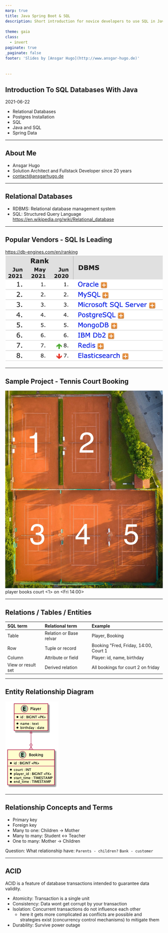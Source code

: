```yaml
---
marp: true
title: Java Spring Boot & SQL
description: Short introduction for novice developers to use SQL in Java

theme: gaia
class:
  - invert
paginate: true
_paginate: false
footer: 'Slides by [Ansgar Hugo](http://www.ansgar-hugo.de)'


---
```

## Introduction To SQL Databases With Java
2021-06-22

- Relational Databases
- Postgres Installation
- SQL
- Java and SQL
- Spring Data

---
## About Me
- Ansgar Hugo
- Solution Architect and Fullstack Developer since 20 years
- contact@ansgarhugo.de

---
## Relational Databases
- RDBMS: Relational database management system
- SQL: Structured Query Language
  https://en.wikipedia.org/wiki/Relational_database
---
## Popular Vendors - SQL Is Leading

https://db-engines.com/en/ranking
![h:400px](img/top_vendors.png "Popular DBMS")

---
## Sample Project - Tennis Court Booking
![h:450px](img/courts.jpg "Tennis Courts") player <Peter> books court <1> on <Fri 14:00>

---
## Relations / Tables / Entities

| SQL term           | Relational term          | Example                                             |
| :-------------     | :-------------           | :-----                                              |
| Table              | Relation or Base relvar  | Player, Booking                                     |
| Row                | Tuple or record          | Booking "Fred, Friday, 14:00, Court 1               |
| Column             | Attribute or field       | Player: id, name, birthday                          |
| View or result set | Derived relation         | All bookings for court 2 on friday                  |

---
## Entity Relationship Diagram
![h:400px](img/er_diagram.png "Entity Relationship Diagram")

---
## Relationship Concepts and Terms
- Primary key
- Foreign key
- Many to one: Children -> Mother
- Many to many: Student <-> Teacher
- One to many: Mother -> Children

Question: What relationship have: 
`Parents - children?`
`Bank - customer`

---

## ACID

ACID is a feature of database transactions intended to guarantee data validity.

- Atomicity: Transaction is a single unit
- Consistency: Data wont get corrupt by your transaction
- Isolation: Concurrent transactions do not influence each other
  - here it gets more complicated as conflicts are possible and strategies exist (concurrency control mechanisms) to
    mitigate them
- Durability: Survive power outage

